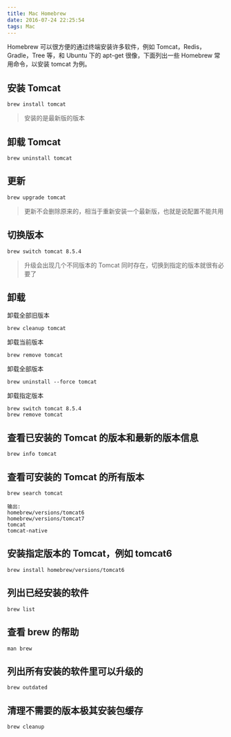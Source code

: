 ```yaml
---
title: Mac Homebrew
date: 2016-07-24 22:25:54
tags: Mac
---
```


Homebrew 可以很方便的通过终端安装许多软件，例如 Tomcat，Redis，Gradle，Tree 等，和 Ubuntu 下的 apt-get 很像，下面列出一些 Homebrew 常用命令，以安装 tomcat 为例。

<!--more-->

## 安装 Tomcat
```
brew install tomcat
```
> 安装的是最新版的版本

## 卸载 Tomcat
```
brew uninstall tomcat
```

## 更新

```
brew upgrade tomcat
```
> 更新不会删除原来的，相当于重新安装一个最新版，也就是说配置不能共用

## 切换版本

```
brew switch tomcat 8.5.4
```
> 升级会出现几个不同版本的 Tomcat 同时存在，切换到指定的版本就很有必要了

## 卸载

卸载全部旧版本

```
brew cleanup tomcat
```

卸载当前版本

```
brew remove tomcat
```

卸载全部版本

```
brew uninstall --force tomcat
```

卸载指定版本

```
brew switch tomcat 8.5.4
brew remove tomcat
```

## 查看已安装的 Tomcat 的版本和最新的版本信息

```
brew info tomcat
```

## 查看可安装的 Tomcat 的所有版本
```
brew search tomcat

输出:
homebrew/versions/tomcat6
homebrew/versions/tomcat7
tomcat
tomcat-native
```

## 安装指定版本的 Tomcat，例如 tomcat6
```
brew install homebrew/versions/tomcat6
```

## 列出已经安装的软件
```
brew list
```

## 查看 brew 的帮助
```
man brew
```

## 列出所有安装的软件里可以升级的
```
brew outdated
```

## 清理不需要的版本极其安装包缓存
```
brew cleanup
```
